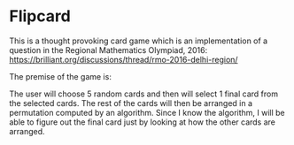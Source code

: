 # Flipcard
This is a thought provoking card game which is an implementation of a question in the Regional Mathematics Olympiad, 2016:
https://brilliant.org/discussions/thread/rmo-2016-delhi-region/

The premise of the game is: 

The user will choose 5 random cards and then will select 1 final card from the selected cards. The rest of the cards will then be arranged in a permutation computed by an algorithm. Since I know the algorithm, I will be able to figure out the final card just by looking at how the other cards are arranged.
